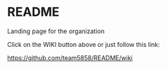 # README
Landing page for the organization

Click on the WIKI button above or just follow this link:

https://github.com/team5858/README/wiki
